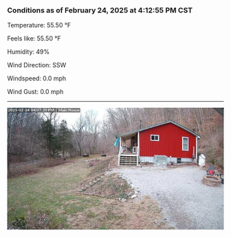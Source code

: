 ### Conditions as of February 24, 2025 at 4:12:55 PM CST 

Temperature: 55.50 &deg;F

Feels like: 55.50 &deg;F

Humidity: 49%

Wind Direction: SSW

Windspeed: 0.0 mph

Wind Gust: 0.0 mph

---

<img src="./images/latest.jpeg"/>

